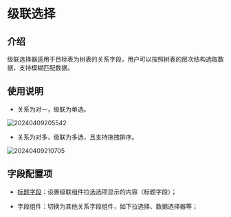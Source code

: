 # 级联选择

## 介绍

级联选择器适用于目标表为树表的关系字段，用户可以按照树表的层次结构选取数据，支持模糊匹配数据。

## 使用说明

- 关系为对一，级联为单选。

![20240409205542](https://static-docs.nocobase.com/20240409205542.png)

- 关系为对多，级联为多选，且支持拖拽排序。

![20240409210705](https://static-docs.nocobase.com/20240409210705.png)

## 字段配置项

- [标题字段](/handbook/ui/fields/field-settings/title-field)：设置级联组件拉选选项显示的内容（标题字段）；

- 字段组件：切换为其他关系字段组件，如下拉选择、数据选择器等；
